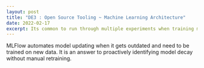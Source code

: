 ```yaml
---
layout: post
title: "DE3 : Open Source Tooling ~ Machine Learning Architecture"
date: 2022-02-17
excerpt: Its common to run through multiple experiments when training machine learing models to find the optimal parameters and algorithms. MLFlow automates experiments tracking as its core feature.
---
```


MLFlow automates model updating when it gets outdated and need to be trained on new data. It is an answer to proactively identifying model decay without manual retraining. 
